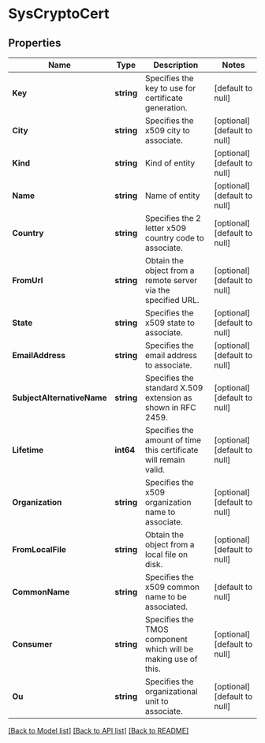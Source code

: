# SysCryptoCert

## Properties
Name | Type | Description | Notes
------------ | ------------- | ------------- | -------------
**Key** | **string** | Specifies the key to use for certificate generation. | [default to null]
**City** | **string** | Specifies the x509 city to associate. | [optional] [default to null]
**Kind** | **string** | Kind of entity | [optional] [default to null]
**Name** | **string** | Name of entity | [optional] [default to null]
**Country** | **string** | Specifies the 2 letter x509 country code to associate. | [optional] [default to null]
**FromUrl** | **string** | Obtain the object from a remote server via the specified URL. | [optional] [default to null]
**State** | **string** | Specifies the x509 state to associate. | [optional] [default to null]
**EmailAddress** | **string** | Specifies the email address to associate. | [optional] [default to null]
**SubjectAlternativeName** | **string** | Specifies the standard X.509 extension as shown in RFC 2459. | [optional] [default to null]
**Lifetime** | **int64** | Specifies the amount of time this certificate will remain valid. | [optional] [default to null]
**Organization** | **string** | Specifies the x509 organization name to associate. | [optional] [default to null]
**FromLocalFile** | **string** | Obtain the object from a local file on disk. | [optional] [default to null]
**CommonName** | **string** | Specifies the x509 common name to be associated. | [default to null]
**Consumer** | **string** | Specifies the TMOS component which will be making use of this. | [optional] [default to null]
**Ou** | **string** | Specifies the organizational unit to associate. | [optional] [default to null]

[[Back to Model list]](../README.md#documentation-for-models) [[Back to API list]](../README.md#documentation-for-api-endpoints) [[Back to README]](../README.md)



